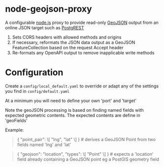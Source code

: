 # node-geojson-proxy

A configurable [node.js](https://nodejs.org/api/) proxy to provide read-only [GeoJSON](https://geojson.org/) output from an online JSON target such as [PostgREST](https://postgrest.org/) 

1. Sets CORS headers with allowed methods and origins
2. If necessary, reformats the JSON data output as a GeoJSON FeatureCollection based on the request Accept header
3. Re-formats any OpenAPI output to remove inapplicable write methods

# Configuration

Create a `config/local_default.yaml` to override or adapt any of the settings you find in `config/default.yaml`

At a minimum you will need to define your own 'port' and 'target'

Note the geoJSON processing is based on finding named fields with expected geometric contents. The expected contents are define in 'geoFields'

Example:

> { "point_pair": \\\[ "lng", "lat" \\\] }  # derives a GeoJSON Point from two fields named 'lng' and 'lat'

> { "geojson": "location", "types": \\\[ "Point" \\\] } # expects a 'location' field already containing a GeoJSON point eg a PostGIS geometry field


